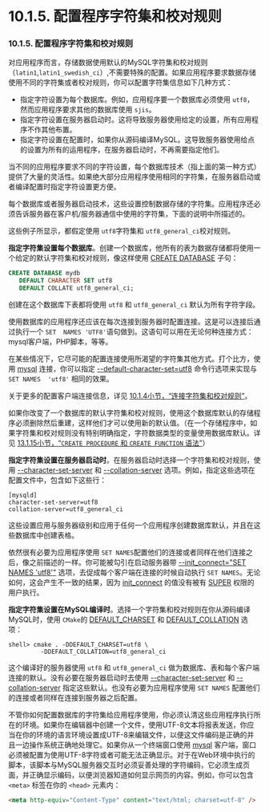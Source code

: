 # 10.1.5. 配置程序字符集和校对规则

### 10.1.5. 配置程序字符集和校对规则

对应用程序而言，存储数据使用默认的MySQL字符集和校对规则（`latin1`,`latin1_swedish_ci`）,不需要特殊的配置。如果应用程序要求数据存储使用不同的字符集或者校对规则，你可以配置字符集信息如下几种方式：

* 指定字符设置为每个数据库。例如，应用程序要一个数据库必须使用 `utf8`，然而应用程序要求其他的数据库使用 `sjis`。
* 指定字符设置在服务器启动时。这将导致服务器使用给定的设置，所有应用程序不作其他布置。
* 指定字符设置在配置时，如果你从源码编译MySQL。这导致服务器使用给点的设置为所有的运用程序，在服务器启动时，不再需要指定他们。

当不同的应用程序要求不同的字符设置，每个数据库技术（指上面的第一种方式）提供了大量的灵活性。如果绝大部分应用程序使用相同的字符集，在服务器启动或者编译配置时指定字符设置更方便。

每个数据库或者服务器启动技术，这些设置控制数据存储的字符集。应用程序还必须告诉服务器在客户机/服务器通信中使用的字符集，下面的说明中所描述的。

这些例子所显示，都假定使用 `utf8`字符集和 `utf8_general_ci`校对规则。

**指定字符集设置每个数据库**。创建一个数据库，他所有的表为数据存储都将使用一个给定的默认字符集和校对规则，像这样使用 [CREATE DATABASE]() 子句：

```sql
CREATE DATABASE mydb
   DEFAULT CHARACTER SET utf8
   DEFAULT COLLATE utf8_general_ci;
```

创建在这个数据库下表都将使用 `utf8` 和 `utf8_general_ci` 默认为所有字符字段。

使用数据库的应用程序还应该在每次连接到服务器时配置连接。这是可以连接后通过执行一个 `SET  NAMES 'UTF8'`语句做到。这语句可以用在无论何种连接方式：mysql客户端，PHP脚本，等等。

在某些情况下，它尽可能的配置连接使用所渴望的字符集其他方式。打个比方，使用 [mysql]() 连接，你可以指定 [--default-character-set=utf8]() 命令行选项来实现与 `SET NAMES 
'utf8'` 相同的效果。

关于更多的配置客户端连接信息，详见 [10.1.4小节，“连接字符集和校对规则”](./10.01.04_Connection_Character_Sets_and_Collations.md)。


如果你改变了一个数据库的默认字符集和校对规则，使用这个数据库默认的存储程序必须删除然后重建，这样他们才可以使用新的默认值。（在一个存储程序中，如果字符集和校对规则没有特别明确指定，字符数据类型的变量使用数据库默认。详见 [13.1.15小节，“`CREATE PROCEDURE` 和 `CREATE FUNCTION` 语法”](../Chapter_13/13.01.15_CREATE_PROCEDURE_and_CREATE_FUNCTION_Syntax.md)）

**指定字符集设置在服务器启动时**。在服务器启动时选择一个字符集和校对规则，使用 [--character-set-server]() 和 [--collation-server]() 选项。例如，指定这些选项在配置文件中，包含如下这些行：
```
[mysqld]
character-set-server=utf8
collation-server=utf8_general_ci
```

这些设置应用与服务器级别和应用于任何一个应用程序创建数据库默认，并且在这些数据库中创建表格。

依然很有必要为应用程序使用 `SET NAMES`配置他们的连接或者同样在他们连接之后，像之前描述的一样。你可能被勾引在启动服务器带 [--init_connect="SET NAMES 'utf8'"]() 选项，去促成每个客户端在连接的时候自动执行 `SET NAMES`。无论如何，这会产生不一致的结果，因为 [init_connect]() 的值没有被有 [SUPER]() 权限的用户执行。

**指定字符集设置在MySQL编译时**。选择一个字符集和校对规则在你从源码编译MySQL时，使用 `CMake`的 [DEFAULT_CHARSET]() 和 [DEFAULT_COLLATION]() 选项：

```shell
shell> cmake . -DDEFAULT_CHARSET=utf8 \
         -DDEFAULT_COLLATION=utf8_general_ci
```

这个编译好的服务器使用 `utf8` 和 `utf8_general_ci` 做为数据库、表和每个客户端连接的默认。没有必要在服务器启动时去使用 [--character-set-server]() 和 [--collation-server]() 指定这些默认。也没有必要为应用程序使用 `SET NAMES` 配置他们的连接或者同样在连接到服务器之后配置。

不管你如何配置数据库的字符集给应用程序使用，你必须认清这些应用程序执行所在的环境。如果你在编辑器中创建一个文件，使用UTF-8文本将报表发送，你应当在你的环境的语言环境设置成UTF-8来编辑文件，以便这文件编码是正确的并且一边操作系统正确地处理它。如果你从一个终端窗口使用 [mysql]() 客户端，窗口必须被配置为使用UTF-8字符或者可能无法正确显示。对于在Web环境中执行的脚本，该脚本与MySQL服务器交互时必须妥善处理的字符编码​​，它必须生成页面，并正确显示编码，以便浏览器知道如何显示网页的内容。例如，你可以包含 `<meta>` 标签在你的 `<head>` 元素内：

```html
<meta http-equiv="Content-Type" content="text/html; charset=utf-8" />
```